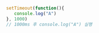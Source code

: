 ```javascript

setTimeout(function(){
   console.log("A")
}, 1000)
// 1000ms 후 console.log("A") 실행
```
